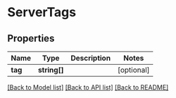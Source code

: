 # ServerTags

## Properties
Name | Type | Description | Notes
------------ | ------------- | ------------- | -------------
**tag** | **string[]** |  | [optional] 

[[Back to Model list]](../README.md#documentation-for-models) [[Back to API list]](../README.md#documentation-for-api-endpoints) [[Back to README]](../README.md)


